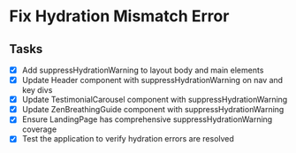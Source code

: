 # Fix Hydration Mismatch Error

## Tasks
- [x] Add suppressHydrationWarning to layout body and main elements
- [x] Update Header component with suppressHydrationWarning on nav and key divs
- [x] Update TestimonialCarousel component with suppressHydrationWarning
- [x] Update ZenBreathingGuide component with suppressHydrationWarning
- [x] Ensure LandingPage has comprehensive suppressHydrationWarning coverage
- [x] Test the application to verify hydration errors are resolved
